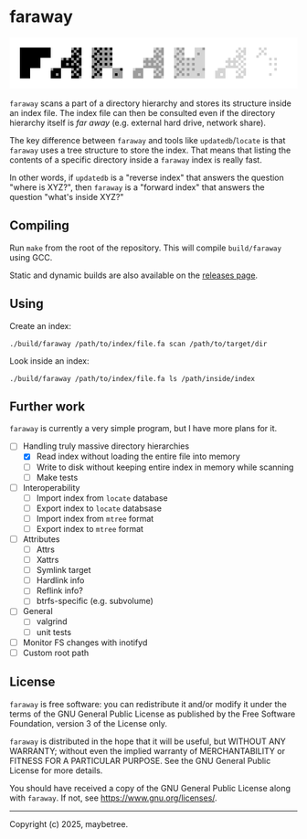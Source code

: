 # faraway

![](img/faraway-large.png)

`faraway` scans a part of a directory hierarchy and
stores its structure inside an index file.
The index file can then be consulted even if the directory hierarchy itself
is *far away* (e.g. external hard drive, network share).

The key difference between `faraway` and tools like
`updatedb`/`locate`
is that `faraway` uses a tree structure to store the index.
That means that listing the contents of a specific directory
inside a `faraway` index is really fast.

In other words, if `updatedb` is a "reverse index"
that answers the question "where is XYZ?",
then `faraway` is a "forward index" that answers the question
"what's inside XYZ?"

## Compiling

Run `make` from the root of the repository.
This will compile `build/faraway` using GCC.

Static and dynamic builds are also available on the
[releases page](https://github.com/maybeetree/faraway/releases).

## Using

Create an index:

```
./build/faraway /path/to/index/file.fa scan /path/to/target/dir
```

Look inside an index:

```
./build/faraway /path/to/index/file.fa ls /path/inside/index
```

## Further work

`faraway` is currently a very simple program,
but I have more plans for it.

- [ ] Handling truly massive directory hierarchies
    - [x] Read index without loading the entire file into memory
    - [ ] Write to disk without keeping entire index in memory while scanning
    - [ ] Make tests
- [ ] Interoperability
    - [ ] Import index from `locate` database
    - [ ] Export index to `locate` databsase
    - [ ] Import index from `mtree` format
    - [ ] Export index to `mtree` format
- [ ] Attributes
    - [ ] Attrs
    - [ ] Xattrs
    - [ ] Symlink target
    - [ ] Hardlink info
    - [ ] Reflink info?
    - [ ] btrfs-specific (e.g. subvolume)
- [ ] General
    - [ ] valgrind
    - [ ] unit tests
- [ ] Monitor FS changes with inotifyd
- [ ] Custom root path

## License

`faraway` is free software: you can redistribute it and/or modify it under
the terms of the GNU General Public License as published by the Free Software
Foundation, version 3 of the License only.

`faraway` is distributed in the hope that it will be useful, but WITHOUT ANY
WARRANTY; without even the implied warranty of MERCHANTABILITY or FITNESS FOR A
PARTICULAR PURPOSE. See the GNU General Public License for more details.

You should have received a copy of the GNU General Public License along with
`faraway`. If not, see <https://www.gnu.org/licenses/>. 

---

Copyright (c) 2025, maybetree.

